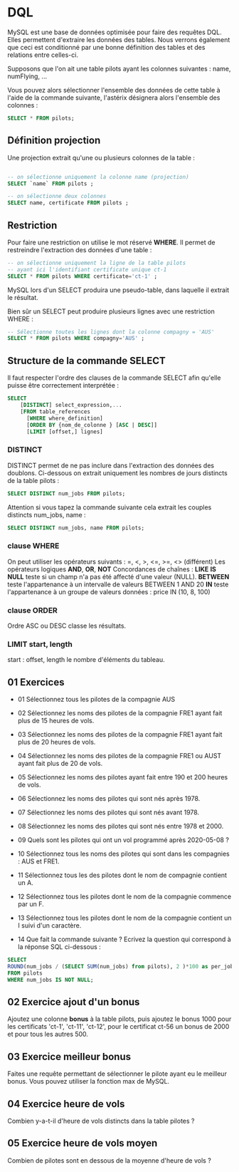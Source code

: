 # DQL

MySQL est une base de données optimisée pour faire des requêtes DQL. Elles permettent d'extraire les données des tables. Nous verrons également que ceci est conditionné par une bonne définition des tables et des relations entre celles-ci.

Supposons que l'on ait une table pilots ayant les colonnes suivantes : name, numFlying, ...

Vous pouvez alors sélectionner l'ensemble des données de cette table à l'aide de la commande suivante, l'astérix désignera alors l'ensemble des colonnes :

```sql
SELECT * FROM pilots;
```

## Définition projection

Une projection extrait qu'une ou plusieurs colonnes de la table :

```sql

-- on sélectionne uniquement la colonne name (projection)
SELECT `name` FROM pilots ;

-- on sélectionne deux colonnes
SELECT name, certificate FROM pilots ;

```

## Restriction

Pour faire une restriction on utilise le mot réservé **WHERE**. Il permet de restreindre l'extraction des données d'une table :

```sql
-- on sélectionne uniquement la ligne de la table pilots
-- ayant ici l'identifiant certificate unique ct-1
SELECT * FROM pilots WHERE certificate='ct-1' ;
```

MySQL lors d'un SELECT produira une pseudo-table, dans laquelle il extrait le résultat.

Bien sûr un SELECT peut produire plusieurs lignes avec une restriction WHERE :

```sql
-- Sélectionne toutes les lignes dont la colonne compagny = 'AUS'
SELECT * FROM pilots WHERE compagny='AUS' ;
```

## Structure de la commande SELECT

Il faut respecter l'ordre des clauses de la commande SELECT afin qu'elle puisse être correctement interprétée :

```sql
SELECT
    [DISTINCT] select_expression,...
    [FROM table_references
      [WHERE where_definition]
      [ORDER BY {nom_de_colonne } [ASC | DESC]]
      [LIMIT [offset,] lignes]
```

### DISTINCT

DISTINCT permet de ne pas inclure dans l'extraction des données des doublons. Ci-dessous on extrait uniquement les nombres de jours distincts de la table pilots :

```sql
SELECT DISTINCT num_jobs FROM pilots;
```

Attention si vous tapez la commande suivante cela extrait les couples distincts num_jobs, name :

```sql
SELECT DISTINCT num_jobs, name FROM pilots;
```

### clause WHERE

On peut utiliser les opérateurs suivants :
=, <, >, <=, >=, <> (différent)
Les opérateurs logiques **AND**, **OR**, **NOT**
Concordances de chaînes : **LIKE**
**IS NULL** teste si un champ n'a pas été affecté d'une valeur (NULL).
**BETWEEN** teste l'appartenance à un intervalle de valeurs BETWEEN 1 AND 20
**IN** teste l'appartenance à un groupe de valeurs données : price IN (10, 8, 100)

### clause ORDER

Ordre ASC ou DESC classe les résultats.

### LIMIT start, length

start : offset,  length le nombre d'éléments du tableau.

## 01 Exercices

- 01 Sélectionnez tous les pilotes de la compagnie AUS

- 02 Sélectionnez les noms des pilotes de la compagnie FRE1 ayant fait plus de 15 heures de vols.

- 03 Sélectionnez les noms des pilotes de la compagnie FRE1 ayant fait plus de 20 heures de vols.

- 04 Sélectionnez les noms des pilotes de la compagnie FRE1 ou AUST ayant fait plus de 20 de vols.

- 05 Sélectionnez les noms des pilotes ayant fait entre 190 et 200 heures de vols.

- 06 Sélectionnez les noms des pilotes qui sont nés après 1978.

- 07 Sélectionnez les noms des pilotes qui sont nés avant 1978.

- 08 Sélectionnez les noms des pilotes qui sont nés entre 1978 et 2000.

- 09 Quels sont les pilotes qui ont un vol programmé après 2020-05-08 ?

- 10 Sélectionnez tous les noms des pilotes qui sont dans les compagnies : AUS et FRE1.

- 11 Sélectionnez tous les des pilotes dont le nom de compagnie contient un A.

- 12 Sélectionnez tous les pilotes dont le nom de la compagnie commence par un F.

- 13 Sélectionnez tous les pilotes dont le nom de la compagnie contient un I suivi d'un caractère.

- 14 Que fait la commande suivante ? Ecrivez la question qui correspond à la réponse SQL ci-dessous :

```sql
SELECT 
ROUND(num_jobs / (SELECT SUM(num_jobs) from pilots), 2 )*100 as per_job 
FROM pilots 
WHERE num_jobs IS NOT NULL;
```

## 02 Exercice ajout d'un bonus

Ajoutez une colonne **bonus** à la table pilots, puis ajoutez le bonus 1000 pour les certificats 'ct-1', 'ct-11', 'ct-12', pour le certificat ct-56 un bonus de 2000 et pour tous les autres 500.

## 03 Exercice meilleur bonus

Faites une requête permettant de sélectionner le pilote ayant eu le meilleur bonus. Vous pouvez utiliser la fonction max de MySQL.

## 04 Exercice heure de vols

Combien y-a-t-il d'heure de vols distincts dans la table pilotes ?

## 05 Exercice heure de vols moyen

Combien de pilotes sont en dessous de la moyenne d'heure de vols ?
